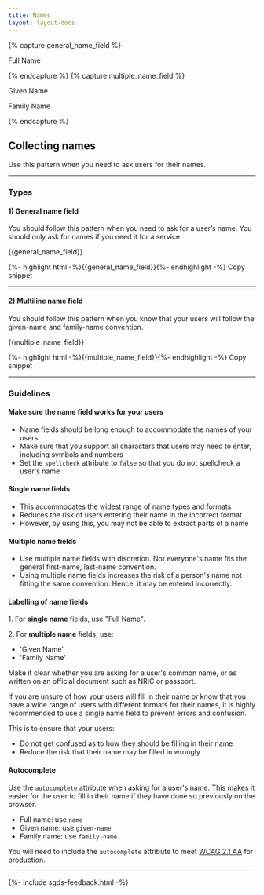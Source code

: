 ```yaml
---
title: Names
layout: layout-docs
---
```

{% capture general\_name\_field %}

Full Name

{% endcapture %} {% capture multiple\_name\_field %}

Given Name

Family Name

{% endcapture %}

Collecting names
----------------

Use this pattern when you need to ask users for their names.

* * *

### Types

#### 1) General name field

You should follow this pattern when you need to ask for a user’s name. You should only ask for names if you need it for a service.

{{general\_name\_field}}

{%- highlight html -%}{{general\_name\_field}}{%- endhighlight -%} Copy snippet

* * *

#### 2) Multiline name field

You should follow this pattern when you know that your users will follow the given-name and family-name convention.

{{multiple\_name\_field}}

{%- highlight html -%}{{multiple\_name\_field}}{%- endhighlight -%} Copy snippet

* * *

### Guidelines

#### Make sure the name field works for your users

*   Name fields should be long enough to accommodate the names of your users
*   Make sure that you support all characters that users may need to enter, including symbols and numbers
*   Set the `spellcheck` attribute to `false` so that you do not spellcheck a user's name

#### Single name fields

*   This accommodates the widest range of name types and formats
*   Reduces the risk of users entering their name in the incorrect format
*   However, by using this, you may not be able to extract parts of a name

#### Multiple name fields

*   Use multiple name fields with discretion. Not everyone's name fits the general first-name, last-name convention.
*   Using multiple name fields increases the risk of a person's name not fitting the same convention. Hence, it may be entered incorrectly.

#### Labelling of name fields

1\. For **single name** fields, use "Full Name".

2\. For **multiple name** fields, use:

*   'Given Name'
*   'Family Name'

Make it clear whether you are asking for a user's common name, or as written on an official document such as NRIC or passport.

If you are unsure of how your users will fill in their name or know that you have a wide range of users with different formats for their names, it is highly recommended to use a single name field to prevent errors and confusion.

This is to ensure that your users:

*   Do not get confused as to how they should be filling in their name
*   Reduce the risk that their name may be filled in wrongly

#### Autocomplete

Use the `autocomplete` attribute when asking for a user's name. This makes it easier for the user to fill in their name if they have done so previously on the browser.

*   Full name: use `name`
*   Given name: use `given-name`
*   Family name: use `family-name`

You will need to include the `autocomplete` attribute to meet [WCAG 2.1 AA](https://www.w3.org/WAI/WCAG21/Understanding/identify-input-purpose.html) for production.

* * *

{%- include sgds-feedback.html -%}
